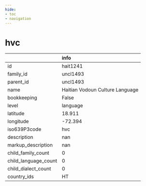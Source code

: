 ```yaml
---
hide:
- toc
- navigation
---
```

# hvc
|                      | info                            |
|:---------------------|:--------------------------------|
| id                   | hait1241                        |
| family_id            | uncl1493                        |
| parent_id            | uncl1493                        |
| name                 | Haitian Vodoun Culture Language |
| bookkeeping          | False                           |
| level                | language                        |
| latitude             | 18.911                          |
| longitude            | -72.394                         |
| iso639P3code         | hvc                             |
| description          | nan                             |
| markup_description   | nan                             |
| child_family_count   | 0                               |
| child_language_count | 0                               |
| child_dialect_count  | 0                               |
| country_ids          | HT                              |